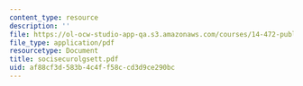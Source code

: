 ```yaml
---
content_type: resource
description: ''
file: https://ol-ocw-studio-app-qa.s3.amazonaws.com/courses/14-472-public-economics-ii-spring-2004/af88cf3d583b4c4ff58ccd3d9ce290bc_socisecurolgsett.pdf
file_type: application/pdf
resourcetype: Document
title: socisecurolgsett.pdf
uid: af88cf3d-583b-4c4f-f58c-cd3d9ce290bc
---
```


